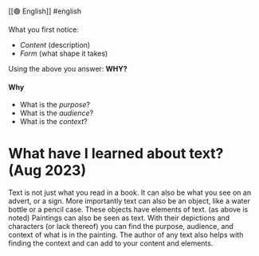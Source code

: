 [[🟣 English]] #english 

What you first notice:

- *Content* (description)
- *Form* (what shape it takes)

Using the above you answer: **WHY?**
#### Why
- What is the *purpose*?
- What is the *audience*?
- What is the *context*?

# What have I learned about text? (Aug 2023)

Text is not just what you read in a book. It can also be what you see on an advert, or a sign. More importantly text can also be an object, like a water bottle or a pencil case. These objects have elements of text. (as above is noted) Paintings can also be seen as text. With their depictions and characters (or lack thereof) you can find the purpose, audience, and context of what is in the painting. The author of any text also helps with finding the context and can add to your content and elements. 


